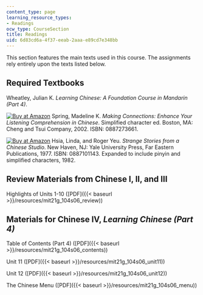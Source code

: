 ```yaml
---
content_type: page
learning_resource_types:
- Readings
ocw_type: CourseSection
title: Readings
uid: 6d83cd6a-4f37-eeab-2aaa-e89cd7e348bb
---
```


This section features the main texts used in this course. The assignments rely entirely upon the texts listed below.

Required Textbooks
------------------

Wheatley, Julian K. _Learning Chinese: A Foundation Course in Mandarin (Part 4)_.

[![Buy at Amazon](/images/a_logo_17.gif)](http://www.amazon.com/exec/obidos/ASIN/0887273661/ref=nosim/mitopencourse-20) Spring, Madeline K. _Making Connections: Enhance Your Listening Comprehension in Chinese_. Simplified character ed. Boston, MA: Cheng and Tsui Company, 2002. ISBN: 0887273661.

[![Buy at Amazon](/images/a_logo_17.gif)](http://www.amazon.com/exec/obidos/ASIN/0887101143/ref=nosim/mitopencourse-20) Hsia, Linda, and Roger Yeu. _Strange Stories from a Chinese Studio_. New Haven, NJ: Yale University Press, Far Eastern Publications, 1977. ISBN: 0887101143. Expanded to include pinyin and simplified characters, 1982.

Review Materials from Chinese I, II, and III
--------------------------------------------

Highlights of Units 1-10 ([PDF]({{< baseurl >}}/resources/mit21g_104s06_review))

Materials for Chinese IV, _Learning Chinese (Part 4)_
-----------------------------------------------------

Table of Contents (Part 4) ([PDF]({{< baseurl >}}/resources/mit21g_104s06_contents))

Unit 11 ([PDF]({{< baseurl >}}/resources/mit21g_104s06_unit11))

Unit 12 ([PDF]({{< baseurl >}}/resources/mit21g_104s06_unit12))

The Chinese Menu ([PDF]({{< baseurl >}}/resources/mit21g_104s06_menu))